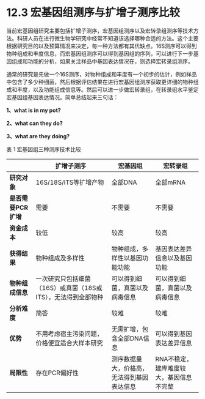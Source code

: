 # 12.3 宏基因组测序与扩增子测序比较

当前宏基因组研究主要包括扩增子测序，宏基因组测序以及宏转录组测序等技术方法。科研人员在进行微生物学研究中经常不知道该选择哪种合适的方法。这个主要根据研究目的以及预算情况来决定，每一种方法都有其优缺点。16S测序可以得到物种组成和丰度信息，而宏基因组测序可以得到基因组的序列，可以进行下一步基因组成和功能的分析，如果关注样品中基因表达情况在，则选择宏转录组测序。

通常的研究是先做一个16S测序，对物种组成和丰度有一个初步的估计，例如样品中包含了多少种细菌，然后根据评估结果在进行宏基因组测序获取更详细的物种组成和丰度，以及功能组成信息等。然后可以进一步做宏转录组，在转录组水平鉴定宏基因组基因表达情况。简单总结起来三句话：

**1、what is in my pot?**

**2、what can they do?**

**3、what are they doing?**

表 1 宏基因组三种测序技术比较

|                     | **扩增子测序**                                               | **宏基因组**                               | **宏转录组**                            |
| ------------------- | ------------------------------------------------------------ | ------------------------------------------ | --------------------------------------- |
| **研究对象**        | 16S/18S/ITS等扩增产物                                        | 全部DNA                                    | 全部mRNA                                |
| **是否需要PCR扩增** | 需要                                                         | 不需要                                     | 不需要                                  |
| **资金成本**        | 较低                                                         | 较高                                       | 较高                                    |
| **获得结果**        | 物种组成及多样性                                             | 物种组成，多样性以基因功能功能             | 基因表达差异信息以及基因功能            |
| **物种组成信息**    | 一次研究只包括细菌（16S）或真菌（18S或ITS），无法得到全部物种 | 可以得到细菌，真菌以及病毒信息             | 可以得到细菌，真菌以及病毒信息          |
| **分析难度**        | 简答                                                         | 较难                                       | 较难                                    |
| **优势**            | 不用考虑宿主污染问题，价格便宜适合大样本研究                 | 无需扩增，包含全部DNA信息                  | 可以得到基因表达差异信息                |
| **局限性**          | 存在PCR偏好性                                                | 测序数据量大，价格高，无法得到基因表达信息 | RNA不稳定，建库难度较大，基因信息不完整 |